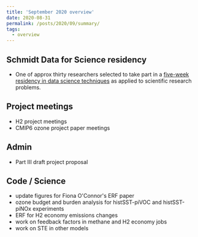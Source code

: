```yaml
---
title: 'September 2020 overview'
date: 2020-08-31
permalink: /posts/2020/09/summary/
tags:
  - overview
---
```


## Schmidt Data for Science residency
- One of approx thirty researchers selected to take part in a [five-week residency in data science techniques](https://www.cst.cam.ac.uk/news/schmidt-data-science-residency-programme) as applied to scientific research problems.  


## Project meetings
- H2 project meetings
- CMIP6 ozone project paper meetings

## Admin
- Part III draft project proposal


## Code / Science
- update figures for Fiona O'Connor's ERF paper
- ozone budget and burden analysis for histSST-piVOC and histSST-piNOx experiments
- ERF for H2 economy emissions changes
- work on feedback factors in methane and H2 economy jobs
- work on STE in other models